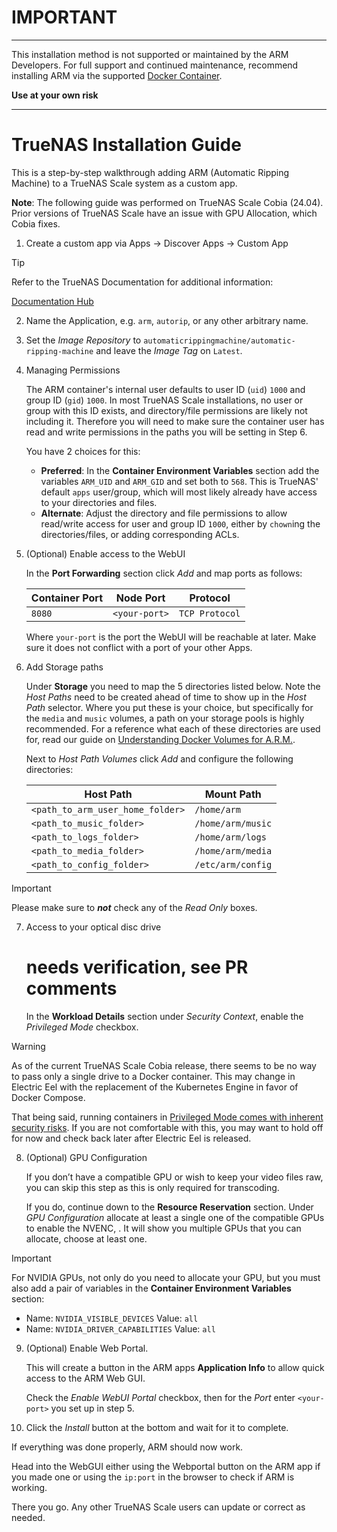 # IMPORTANT

***
This installation method is not supported or maintained by the ARM Developers.
For full support and continued maintenance,
recommend installing ARM via the supported [Docker Container](https://github.com/automatic-ripping-machine/automatic-ripping-machine/wiki/docker).

**Use at your own risk** 

***

# TrueNAS Installation Guide

This is a step-by-step walkthrough adding ARM (Automatic Ripping Machine) to a TrueNAS Scale system as a custom app.

**Note**: The following guide was performed on TrueNAS Scale Cobia (24.04).
Prior versions of TrueNAS Scale have an issue with GPU Allocation, which Cobia fixes.


1. Create a custom app via Apps → Discover Apps → Custom App 

> [!TIP]
> Refer to the TrueNAS Documentation for additional information:
> 
> [Documentation Hub](https://www.truenas.com/docs/scale/24.04/scaletutorials/apps/usingcustomapp/)

2. Name the Application, e.g. `arm`, `autorip`, or any other arbitrary name.

3. Set the *Image Repository* to `automaticrippingmachine/automatic-ripping-machine` and leave the *Image Tag* on `Latest`.

4. Managing Permissions

    The ARM container's internal user defaults to user ID (`uid`) `1000` and group ID (`gid`) `1000`. In most TrueNAS Scale installations, no user or group with this ID exists, and directory/file permissions are likely not including it. Therefore you will need to make sure the container user has read and write permissions in the paths you will be setting in Step 6.

    You have 2 choices for this:
    
    - **Preferred**: In the **Container Environment Variables** section add the variables `ARM_UID` and `ARM_GID` and set both to `568`. This is TrueNAS' default `apps` user/group, which will most likely already have access to your directories and files.
   - **Alternate**: Adjust the directory and file permissions to allow read/write access for user and group ID `1000`, either by `chown`ing the directories/files, or adding corresponding ACLs.

5. (Optional) Enable access to the WebUI

    In the **Port Forwarding** section click *Add* and map ports as follows:

    | Container Port | Node Port     | Protocol
    |----------------|---------------|--------------------
    | `8080`         | `<your-port>` | `TCP Protocol`

    Where `your-port` is the port the WebUI will be reachable at later. Make sure it does not conflict with a port of your other Apps.

6. Add Storage paths

    Under **Storage** you need to map the 5 directories listed below. Note the *Host Paths* need to be created ahead of time to show up in the *Host Path* selector. Where you put these is your choice, but specifically for the `media` and `music` volumes, a path on your storage pools is highly recommended. For a reference what each of these directories are used for, read our guide on [Understanding Docker Volumes for A.R.M.](https://github.com/automatic-ripping-machine/automatic-ripping-machine/wiki/docker#understanding-docker-volumes-for-arm).

    Next to *Host Path Volumes* click *Add* and configure the following directories:

    | Host Path                        | Mount Path           |
    |----------------------------------|----------------------|
    | `<path_to_arm_user_home_folder>` | `/home/arm`          |
    | `<path_to_music_folder>`         | `/home/arm/music`    |
    | `<path_to_logs_folder>`          | `/home/arm/logs`     |
    | `<path_to_media_folder>`         | `/home/arm/media`    |
    | `<path_to_config_folder>`        | `/etc/arm/config`    |
    
> [!IMPORTANT]  
> Please make sure to ***not*** check any of the *Read Only* boxes.

7. Access to your optical disc drive

    # needs verification, see PR comments

    In the **Workload Details** section under *Security Context*, enable the *Privileged Mode* checkbox.
   
> [!WARNING]  
> As of the current TrueNAS Scale Cobia release, there seems to be no way to pass only a single drive to a Docker container. This may change in Electric Eel with the replacement of the Kubernetes Engine in favor of Docker Compose.
> 
> That being said, running containers in [Privileged Mode comes with inherent security risks](https://docs.docker.com/security/faqs/containers/). If you are not comfortable with this, you may want to hold off for now and check back later after Electric Eel is released.

8. (Optional) GPU Configuration

   If you don’t have a compatible GPU or wish to keep your video files raw, you can skip this step as this is only required for transcoding.
   
   If you do, continue down to the **Resource Reservation** section. Under *GPU Configuration* allocate at least a single one of the compatible GPUs to enable the NVENC, . It will show you multiple GPUs that you can allocate, choose at least one.

> [!IMPORTANT]  
> For NVIDIA GPUs, not only do you need to allocate your GPU, but you must also add a pair of variables in the **Container Environment Variables** section:
> - Name: `NVIDIA_VISIBLE_DEVICES` Value: `all`
> - Name: `NVIDIA_DRIVER_CAPABILITIES` Value: `all`

9. (Optional) Enable Web Portal.

   This will create a button in the ARM apps **Application Info** to allow quick access to the ARM Web GUI.

   Check the *Enable WebUI Portal* checkbox, then for the *Port* enter `<your-port>` you set up in step 5.

10. Click the *Install* button at the bottom and wait for it to complete.

If everything was done properly, ARM should now work.

Head into the WebGUI either using the Webportal button on the ARM app if you made one or using the `ip:port` in the browser to check if ARM is working.

There you go. Any other TrueNAS Scale users can update or correct as needed.